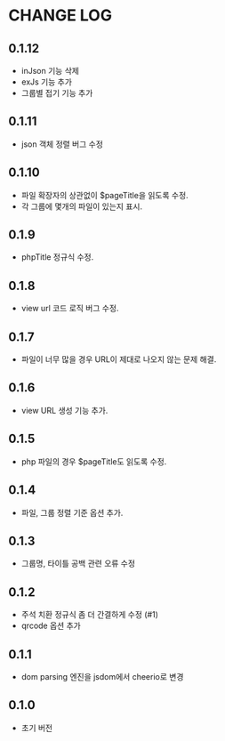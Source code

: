 # CHANGE LOG
## 0.1.12
- inJson 기능 삭제
- exJs 기능 추가
- 그룹별 접기 기능 추가

## 0.1.11
- json 객체 정렬 버그 수정

## 0.1.10
- 파일 확장자의 상관없이 $pageTitle을 읽도록 수정.
- 각 그룹에 몇개의 파일이 있는지 표시.

## 0.1.9
- phpTitle 정규식 수정.

## 0.1.8
- view url 코드 로직 버그 수정.

## 0.1.7
- 파일이 너무 많을 경우 URL이 제대로 나오지 않는 문제 해결.

## 0.1.6
- view URL 생성 기능 추가.

## 0.1.5
- php 파일의 경우 $pageTitle도 읽도록 수정.

## 0.1.4
- 파일, 그룹 정렬 기준 옵션 추가.

## 0.1.3
- 그룹명, 타이틀 공백 관련 오류 수정

## 0.1.2
- 주석 치환 정규식 좀 더 간결하게 수정 (#1)
- qrcode 옵션 추가

## 0.1.1
- dom parsing 엔진을 jsdom에서 cheerio로 변경

## 0.1.0
- 초기 버전

